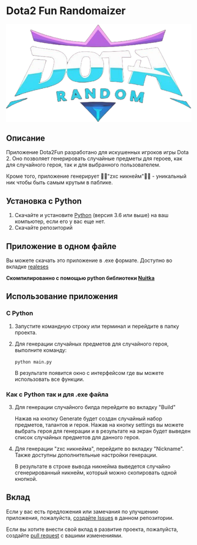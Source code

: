 # Dota2 Fun Randomaizer

![Dota2 Logo](data/icons/000.png)

## Описание
Приложение Dota2Fun разработано для искушенных игроков игры Dota 2. Оно позволяет генерировать случайные предметы для героев, как для случайного героя, так и для выбранного пользователем.

Кроме того, приложение генерирует 👨‍🦽"zxc никнейм"👨‍🦽 - уникальный ник чтобы быть самым крутым в паблике.

## Установка с Python
1. Скачайте и установите [Python](https://www.python.org/downloads/) (версия 3.6 или выше) на ваш компьютер, если его у вас еще нет.
2. Скачайте репозиторий 

## Приложение в одном файле

Вы можете скачать это приложение в .exe формате. Доступно во вкладке [realeses](https://github.com/hikkkaro/DotaFun/releases/tag/DotaFun)

**Скомпилированно с помощью python библиотеки [Nuitka](https://nuitka.net)**

## Использование приложения
### С Python
1. Запустите командную строку или терминал и перейдите в папку проекта.
2. Для генерации случайных предметов для случайного героя, выполните команду:

   `python main.py`

   В результате появится окно с интерфейсом где вы можете использовать все функции.
### Как с Python так и для .exe файла
3. Для генерации случайного билда перейдите во вкладку "Build"

   Нажав на кнопку Generate будет создан случайный набор предметов, талантов и героя. Нажав на кнопку settings вы можете выбрать героя для генерации и в результате на экран будет выведен список случайных предметов для данного героя.
4. Для генерации "zxc никнейма", перейдите во вкладку "Nickname". Также доступны дополнительные настройки генерации.

   В результате в строке вывода никнейма выведется случайно сгенерированный никнейм, который можно скопировать одной кнопкой.


## Вклад
Если у вас есть предложения или замечания по улучшению приложения, пожалуйста, [создайте Issues](https://github.com/hikkkaro/DotaFun/issues) в данном репозитории.

Если вы хотите внести свой вклад в развитие проекта, пожалуйста, создайте [pull request](https://github.com/hikkkaro/DotaFun/pulls) с вашими изменениями.
